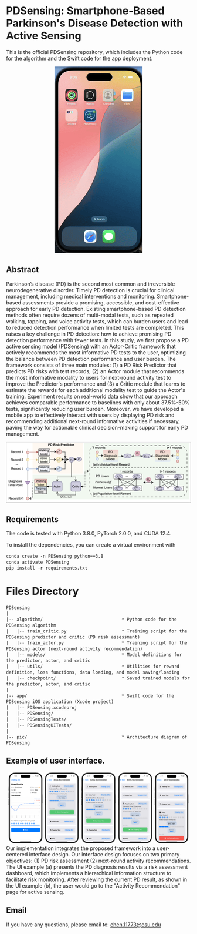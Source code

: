 # PDSensing: Smartphone-Based Parkinson's Disease Detection with Active Sensing
This is the official PDSensing repository, which includes the Python code for the algorithm and the Swift code for the app deployment.


<div align="center">
  <img src="pic/PDSensing_app_video.gif" alt="视频演示" />
</div>



## Abstract

Parkinson’s disease (PD) is the second most common and irreversible neurodegenerative disorder. Timely PD detection is crucial for clinical management, including medical interventions and monitoring. Smartphone-based assessments provide a promising, accessible, and cost-effective approach for early PD detection. Existing smartphone-based PD detection methods often require dozens of multi-modal tests, such as repeated walking, tapping, and voice activity tests, which can burden users and lead to reduced detection performance when limited tests are completed. This raises a key challenge in PD detection: how to achieve promising PD detection performance with fewer tests. In this study, we first propose a PD active sensing model (PDSensing) with an Actor-Critic framework that actively recommends the most informative PD tests to the user, optimizing the balance between PD detection performance and user burden. The framework consists of three main modules: (1) a PD Risk Predictor that predicts PD risks with test records, (2) an Actor module that recommends the most informative modality to users for next-round activity test to improve the Predictor's performance and (3) a Critic module that learns to estimate the rewards for each additional modality test to guide the Actor's training. Experiment results on real-world data show that our approach achieves comparable performance to baselines with only about 37.5%-50% tests, significantly reducing user burden. Moreover, we have developed a mobile app to effectively interact with users by displaying PD risk and recommending additional next-round informative activities if necessary, paving the way for actionable clinical decision-making support for early PD management. 

![](pic/architecture.png)

## Requirements
The code is tested with Python 3.8.0, PyTorch 2.0.0, and CUDA 12.4.

To install the dependencies, you can create a virtual environment with
```
conda create -n PDSensing python==3.8
conda activate PDSensing
pip install -r requirements.txt
```

# Files Directory
    
    PDSensing  
    |  
    |-- algorithm/                              * Python code for the PDSensing algorithm  
    |   |-- train_critic.py                     * Training script for the PDSensing predictor and critic (PD risk assessment)  
    |   |-- train_actor.py                      * Training script for the PDSensing actor (next-round activity recommendation)  
    |   |-- models/                             * Model definitions for the predictor, actor, and critic  
    |   |-- utils/                              * Utilities for reward definition, loss functions, data loading, and model saving/loading  
    |   |-- checkpoint/                         * Saved trained models for the predictor, actor, and critic  
    | 
    |-- app/                                    * Swift code for the PDSensing iOS application (Xcode project)  
    |   |-- PDSensing.xcodeproj  
    |   |-- PDSensing/  
    |   |-- PDSensingTests/  
    |   |-- PDSensingUITests/  
    |  
    |-- pic/                                    * Architecture diagram of PDSensing  



## Example of user interface. 
<div style="display: flex; justify-content: center;">
  <div style="text-align: center; margin-right: 0px;">
    <img src="pic/ui_1.png" style="width:19%;">
    <img src="pic/ui_2.png" style="width:19%;">
    <img src="pic/ui2_voice.png" style="width:19%;">
    <img src="pic/ui2_tapping.png" style="width:19%;">
    <img src="pic/ui2_stop.png" style="width:19%;">
  </div>
</div>
Our implementation integrates the proposed framework into a user-centered interface design. Our interface design focuses on two primary objectives: (1) PD risk assessment (2) next-round  activity recommendations. The UI example (a) presents the PD diagnosis results via a risk assessment dashboard, which implements a hierarchical information structure to facilitate risk monitoring. After reviewing the current PD result, as shown in the UI example (b), the user would go to the "Activity Recommendation" page for active sensing.

## Email
If you have any questions, please email to: [chen.11773@osu.edu](mailto:chen.11773@osu.edu)

